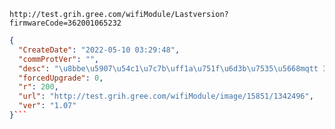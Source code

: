 `http://test.grih.gree.com/wifiModule/Lastversion?firmwareCode=362001065232`

```json
{
  "CreateDate": "2022-05-10 03:29:48",
  "commProtVer": "",
  "desc": "\u8bbe\u5907\u54c1\u7c7b\uff1a\u751f\u6d3b\u7535\u5668mqtt 3\u671f\u901a\u7528\u56fa\u4ef6\r\n\u5347\u7ea7\u539f\u56e0\uff1a\u5347\u7ea7\u81f3\u6700\u65b0\u9001\u6d4b\u7248\u672c\r\n\u8d1f\u8d23\u4eba\uff1a\u664f\u7ae0\u7ae0",
  "forcedUpgrade": 0,
  "r": 200,
  "url": "http://test.grih.gree.com/wifiModule/image/15851/1342496",
  "ver": "1.07"
}```